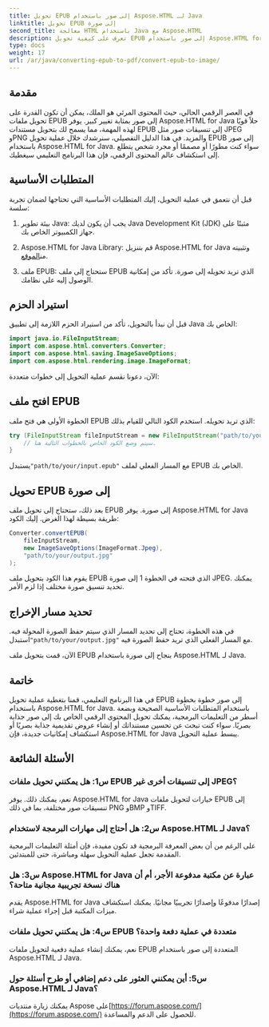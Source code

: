 ```yaml
---
title: تحويل EPUB إلى صور باستخدام Aspose.HTML لـ Java
linktitle: تحويل EPUB إلى صورة
second_title: معالجة HTML باستخدام Java مع Aspose.HTML
description: تعرف على كيفية تحويل EPUB إلى صور باستخدام Aspose.HTML for Java. قم بتحويل المحتوى الرقمي الخاص بك دون عناء. يتضمن هذا الدليل خطوة بخطوة.
type: docs
weight: 17
url: /ar/java/converting-epub-to-pdf/convert-epub-to-image/
---
```


## مقدمة

في العصر الرقمي الحالي، حيث المحتوى المرئي هو الملك، يمكن أن تكون القدرة على تحويل ملفات EPUB إلى صور بمثابة تغيير كبير. يوفر Aspose.HTML for Java حلاً قويًا لهذه المهمة، مما يسمح لك بتحويل مستندات EPUB إلى تنسيقات صور مثل JPEG وPNG والمزيد. في هذا الدليل التفصيلي، سنرشدك خلال عملية تحويل EPUB إلى صور باستخدام Aspose.HTML for Java. سواء كنت مطورًا أو مصممًا أو مجرد شخص يتطلع إلى استكشاف عالم المحتوى الرقمي، فإن هذا البرنامج التعليمي سيغطيك.

## المتطلبات الأساسية

قبل أن نتعمق في عملية التحويل، إليك المتطلبات الأساسية التي تحتاجها لضمان تجربة سلسة:

1. بيئة تطوير Java: يجب أن يكون لديك Java Development Kit (JDK) مثبتًا على جهاز الكمبيوتر الخاص بك.

2.  Aspose.HTML for Java Library: قم بتنزيل Aspose.HTML for Java وتثبيته من[الموقع](https://releases.aspose.com/html/java/).

3. ملف EPUB: ستحتاج إلى ملف EPUB الذي تريد تحويله إلى صورة. تأكد من إمكانية الوصول إليه على نظامك.

## استيراد الحزم

قبل أن نبدأ بالتحويل، تأكد من استيراد الحزم اللازمة إلى تطبيق Java الخاص بك:

```java
import java.io.FileInputStream;
import com.aspose.html.converters.Converter;
import com.aspose.html.saving.ImageSaveOptions;
import com.aspose.html.rendering.image.ImageFormat;
```

الآن، دعونا نقسم عملية التحويل إلى خطوات متعددة:

## افتح ملف EPUB

الخطوة الأولى هي فتح ملف EPUB الذي تريد تحويله. استخدم الكود التالي للقيام بذلك:

```java
try (FileInputStream fileInputStream = new FileInputStream("path/to/your/input.epub")) {
    // سيتم وضع الكود الخاص بالخطوات التالية هنا.
}
```

 يستبدل`"path/to/your/input.epub"` مع المسار الفعلي لملف EPUB الخاص بك.

## تحويل EPUB إلى صورة

بعد ذلك، ستحتاج إلى تحويل ملف EPUB إلى صورة. يوفر Aspose.HTML for Java طريقة بسيطة لهذا الغرض. إليك الكود:

```java
Converter.convertEPUB(
    fileInputStream,
    new ImageSaveOptions(ImageFormat.Jpeg),
    "path/to/your/output.jpg"
);
```

يقوم هذا الكود بتحويل ملف EPUB الذي فتحته في الخطوة 1 إلى صورة JPEG. يمكنك تحديد تنسيق صورة مختلف إذا لزم الأمر.

## تحديد مسار الإخراج

في هذه الخطوة، تحتاج إلى تحديد المسار الذي سيتم حفظ الصورة المحولة فيه. استبدل`"path/to/your/output.jpg"` مع المسار الفعلي الذي تريد حفظ الصورة فيه.

الآن، قمت بتحويل ملف EPUB بنجاح إلى صورة باستخدام Aspose.HTML لـ Java.

## خاتمة

في هذا البرنامج التعليمي، قمنا بتغطية عملية تحويل EPUB إلى صور خطوة بخطوة باستخدام Aspose.HTML for Java. باستخدام المتطلبات الأساسية الصحيحة وبضعة أسطر من التعليمات البرمجية، يمكنك تحويل المحتوى الرقمي الخاص بك إلى صور جذابة بصريًا. سواء كنت تبحث عن تحسين مستنداتك أو إنشاء عروض تقديمية جذابة بصريًا أو استكشاف إمكانيات جديدة، فإن Aspose.HTML for Java يبسط عملية التحويل.

## الأسئلة الشائعة

### س1: هل يمكنني تحويل ملفات EPUB إلى تنسيقات أخرى غير JPEG؟
نعم، يمكنك ذلك. يوفر Aspose.HTML for Java خيارات لتحويل ملفات EPUB إلى تنسيقات صور مختلفة، بما في ذلك PNG وBMP وTIFF.

### س2: هل أحتاج إلى مهارات البرمجة لاستخدام Aspose.HTML لـ Java؟
على الرغم من أن بعض المعرفة البرمجية قد تكون مفيدة، فإن أمثلة التعليمات البرمجية المقدمة تجعل عملية التحويل سهلة ومباشرة، حتى للمبتدئين.

### س3: هل Aspose.HTML for Java عبارة عن مكتبة مدفوعة الأجر، أم أن هناك نسخة تجريبية مجانية متاحة؟
يقدم Aspose.HTML for Java إصدارًا مدفوعًا وإصدارًا تجريبيًا مجانيًا. يمكنك استكشاف ميزات المكتبة قبل إجراء عملية شراء.

### س4: هل يمكنني تحويل ملفات EPUB متعددة في عملية دفعة واحدة؟
نعم، يمكنك إنشاء عملية دفعية لتحويل ملفات EPUB المتعددة إلى صور باستخدام Aspose.HTML لـ Java.

### س5: أين يمكنني العثور على دعم إضافي أو طرح أسئلة حول Aspose.HTML لـ Java؟
 يمكنك زيارة منتديات Aspose على[https://forum.aspose.com/](https://forum.aspose.com/) للحصول على الدعم والمساعدة.